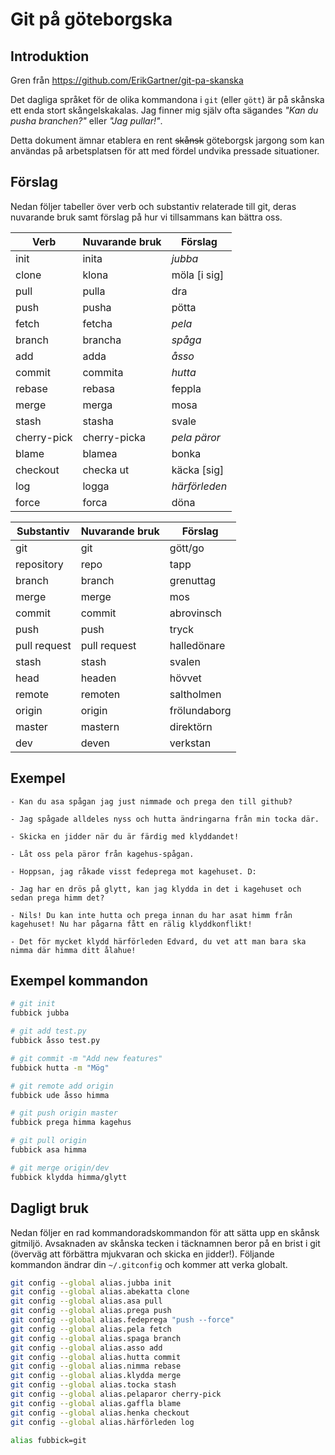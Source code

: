 # Git på göteborgska

## Introduktion

Gren från https://github.com/ErikGartner/git-pa-skanska

Det dagliga språket för de olika kommandona i `git` (eller `gött`) är
på skånska ett enda stort skångelskakalas. Jag finner mig själv ofta
sägandes _"Kan du pusha branchen?"_ eller _"Jag pullar!"_.

Detta dokument ämnar etablera en rent ~~skånsk~~ göteborgsk jargong som kan användas
på arbetsplatsen för att med fördel undvika pressade situationer.

## Förslag

Nedan följer tabeller över verb och substantiv relaterade till git,
deras nuvarande bruk samt förslag på hur vi tillsammans kan bättra
oss.

| Verb        | Nuvarande bruk | Förslag       |
|-------------|----------------|---------------|
| init        | inita          | *jubba*       |
| clone       | klona          | möla [i sig]  |
| pull        | pulla          | dra           |
| push        | pusha          | pötta         |
| fetch       | fetcha         | *pela*        |
| branch      | brancha        | *spåga*       |
| add         | adda           | *åsso*        |
| commit      | commita        | *hutta*       |
| rebase      | rebasa         | feppla        |
| merge       | merga          | mosa          |
| stash       | stasha         | svale         |
| cherry-pick | cherry-picka   | *pela päror*  |
| blame       | blamea         | bonka         |
| checkout    | checka ut      | käcka [sig]   |
| log	      | logga          | *härförleden* |
| force       | forca          | döna          |

| Substantiv   | Nuvarande bruk | Förslag      |
|--------------|----------------|--------------|
| git          | git            | gött/go      |
| repository   | repo           | tapp         |
| branch       | branch         | grenuttag    |
| merge        | merge          | mos          |
| commit       | commit         | abrovinsch   |
| push         | push           | tryck        |
| pull request | pull request   | halledönare  |
| stash        | stash          | svalen       |
| head         | headen         | hövvet       |
| remote       | remoten        | saltholmen   |
| origin       | origin         | frölundaborg |
| master       | mastern        | direktörn    |
| dev          | deven          | verkstan     |


## Exempel

    - Kan du asa spågan jag just nimmade och prega den till github?

    - Jag spågade alldeles nyss och hutta ändringarna från min tocka där.

    - Skicka en jidder när du är färdig med klyddandet!

    - Låt oss pela päror från kagehus-spågan.

    - Hoppsan, jag råkade visst fedeprega mot kagehuset. D:

    - Jag har en drös på glytt, kan jag klydda in det i kagehuset och sedan prega himm det?

    - Nils! Du kan inte hutta och prega innan du har asat himm från kagehuset! Nu har pågarna fått en rälig klyddkonflikt!

    - Det för mycket klydd härförleden Edvard, du vet att man bara ska nimma där himma ditt ålahue!

## Exempel kommandon

```bash
# git init
fubbick jubba

# git add test.py
fubbick åsso test.py

# git commit -m "Add new features"
fubbick hutta -m "Mög"

# git remote add origin
fubbick ude åsso himma

# git push origin master
fubbick prega himma kagehus

# git pull origin
fubbick asa himma

# git merge origin/dev
fubbick klydda himma/glytt
```

## Dagligt bruk

Nedan följer en rad kommandoradskommandon för att sätta upp en skånsk
gitmiljö. Avsaknaden av skånska tecken i täcknamnen beror på en brist i git
(överväg att förbättra mjukvaran och skicka en jidder!). Följande
kommandon ändrar din `~/.gitconfig` och kommer att verka globalt.

```bash
git config --global alias.jubba init
git config --global alias.abekatta clone
git config --global alias.asa pull
git config --global alias.prega push
git config --global alias.fedeprega "push --force"
git config --global alias.pela fetch
git config --global alias.spaga branch
git config --global alias.asso add
git config --global alias.hutta commit
git config --global alias.nimma rebase
git config --global alias.klydda merge
git config --global alias.tocka stash
git config --global alias.pelaparor cherry-pick
git config --global alias.gaffla blame
git config --global alias.henka checkout
git config --global alias.härförleden log

alias fubbick=git
```

